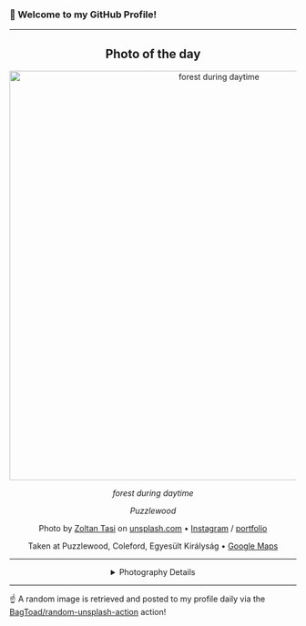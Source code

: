 ### 👋 Welcome to my GitHub Profile!

----
<div align="center">

## Photo of the day
  
  <a href="https://unsplash.com/photos/forest-during-daytime-Kl-NNqvHCgw"><img width="720" src="https://images.unsplash.com/photo-1569402928543-87a35efc0606?crop=entropy&cs=tinysrgb&fit=max&fm=jpg&ixid=M3w1OTQ0OTd8MHwxfHJhbmRvbXx8fHx8fHx8fDE3MTc0ODEyNTR8&ixlib=rb-4.0.3&q=80&w=1080" alt="forest during daytime"></a>
  
  <em>forest during daytime</em>
  
  <em>Puzzlewood</em>

  Photo by [Zoltan Tasi](https://foundation.app/@zoltan_tasi) on [unsplash.com](https://unsplash.com/) • [Instagram](https://instagram.com/zoltan_tasi) / [portfolio](https://foundation.app/@zoltan_tasi)
  
  Taken at Puzzlewood, Coleford, Egyesült Királyság • [Google Maps](https://www.google.com/maps/search/?api=1&query=51.7800209,-2.6149443)
  
  ---
  
<details>
<summary>Photography Details</summary>
  
| Parameter     | Value |
| ------------- | ----- |
| Camera Model  | NIKON D800E |
| Exposure Time | 1/25 |
| Aperture      | 2.8 |
| Focal Length  | 28.0 |
| ISO           | 250 |
| Location      | Puzzlewood, Coleford, Egyesült Királyság (Egyesült Királyság) |
| Coordinates   | Latitude 51.7800209, Longitude -2.6149443 |

</details>

</div>

----

☝️ A random image is retrieved and posted to my profile daily via the [BagToad/random-unsplash-action](https://github.com/BagToad/random-unsplash-action) action!
